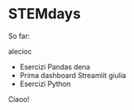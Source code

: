 # STEMdays

So far:

alecioc
  - Esercizi Pandas
dena
  - Prima dashboard Streamlit
giulia
  - Esercizi Python

Ciaoo!
